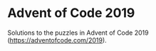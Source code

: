 # Advent of Code 2019

Solutions to the puzzles in Advent of Code 2019 (https://adventofcode.com/2019).

